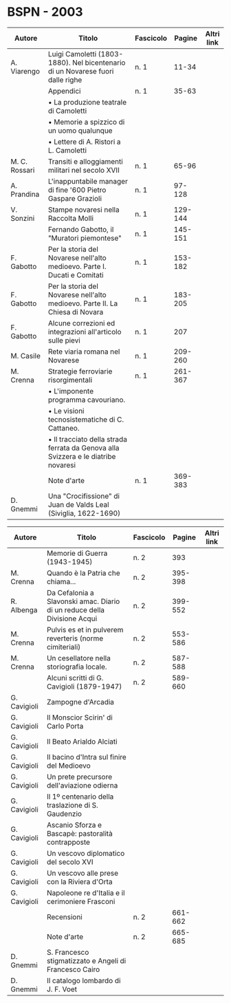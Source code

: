 # BSPN - 2003

| Autore        | Titolo                                                                             | Fascicolo | Pagine  | Altri link |
|---------------|------------------------------------------------------------------------------------|-----------|---------|------------|
| A. Viarengo   | Luigi Camoletti (1803-1880). Nel bicentenario di un Novarese fuori dalle righe     | n. 1      | 11-34   |            |
|               | Appendici                                                                          | n. 1      | 35-63   |            |
|               | • La produzione teatrale di Camoletti                                              |           |         |            |
|               | • Memorie a spizzico di un uomo qualunque                                          |           |         |            |
|               | • Lettere di A. Ristori a L. Camoletti                                             |           |         |            |
| M. C. Rossari | Transiti e alloggiamenti militari nel secolo XVII                                  | n. 1      | 65-96   |            |
| A. Prandina   | L'inappuntabile manager di fine '600 Pietro Gaspare Grazioli                       | n. 1      | 97-128  |            |
| V. Sonzini    | Stampe novaresi nella Raccolta Molli                                               | n. 1      | 129-144 |            |
|               | Fernando Gabotto, il "Muratori piemontese"                                         | n. 1      | 145-151 |            |
| F. Gabotto    | Per la storia del Novarese nell'alto medioevo. Parte I. Ducati e Comitati          | n. 1      | 153-182 |            |
| F. Gabotto    | Per la storia del Novarese nell'alto medioevo. Parte II. La Chiesa di Novara       | n. 1      | 183-205 |            |
| F. Gabotto    | Alcune correzioni ed integrazioni all'articolo sulle pievi                         | n. 1      | 207     |            |
| M. Casile     | Rete viaria romana nel Novarese                                                    | n. 1      | 209-260 |            |
| M. Crenna     | Strategie ferroviarie risorgimentali                                               | n. 1      | 261-367 |            |
|               | • L'imponente programma cavouriano.                                                |           |         |            |
|               | • Le visioni tecnosistematiche di C. Cattaneo.                                     |           |         |            |
|               | • Il tracciato della strada ferrata da Genova alla Svizzera e le diatribe novaresi |           |         |            |
|               | Note d'arte                                                                        | n. 1      | 369-383 |            |
| D. Gnemmi     | Una "Crocifissione" di Juan de Valds Leal (Siviglia, 1622-1690)                    |           |         |            |

| Autore       | Titolo                                                                   | Fascicolo | Pagine  | Altri link |
|--------------|--------------------------------------------------------------------------|-----------|---------|------------|
|              | Memorie di Guerra (1943-1945)                                            | n. 2      | 393     |            |
| M. Crenna    | Quando è la Patria che chiama...                                         | n. 2      | 395-398 |            |
| R. Albenga   | Da Cefalonia a Slavonski amac. Diario di un reduce della Divisione Acqui | n. 2      | 399-552 |            |
| M. Crenna    | Pulvis es et in pulverem reverteris (norme cimiteriali)                  | n. 2      | 553-586 |            |
| M. Crenna    | Un cesellatore nella storiografia locale.                                | n. 2      | 587-588 |            |
|              | Alcuni scritti di G. Cavigioli (1879-1947)                               | n. 2      | 589-660 |            |
| G. Cavigioli | Zampogne d'Arcadia                                                       |           |         |            |
| G. Cavigioli | Il Monscior Scirin' di Carlo Porta                                       |           |         |            |
| G. Cavigioli | Il Beato Arialdo Alciati                                                 |           |         |            |
| G. Cavigioli | Il bacino d'Intra sul finire del Medioevo                                |           |         |            |
| G. Cavigioli | Un prete precursore dell'aviazione odierna                               |           |         |            |
| G. Cavigioli | Il 1º centenario della traslazione di S. Gaudenzio                       |           |         |            |
| G. Cavigioli | Ascanio Sforza e Bascapè: pastoralità contrapposte                       |           |         |            |
| G. Cavigioli | Un vescovo diplomatico del secolo XVI                                    |           |         |            |
| G. Cavigioli | Un vescovo alle prese con la Riviera d'Orta                              |           |         |            |
| G. Cavigioli | Napoleone re d'Italia e il cerimoniere Frasconi                          |           |         |            |
|              | Recensioni                                                               | n. 2      | 661-662 |            |
|              | Note d'arte                                                              | n. 2      | 665-685 |            |
| D. Gnemmi    | S. Francesco stigmatizzato e Angeli di Francesco Cairo                   |           |         |            |
| D. Gnemmi    | Il catalogo lombardo di J. F. Voet                                       |           |         |            |
